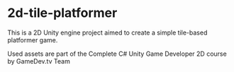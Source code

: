 # 2d-tile-platformer
 
This is a 2D Unity engine project aimed to create a simple tile-based platformer game.

Used assets are part of the Complete C# Unity Game Developer 2D course by GameDev.tv Team

